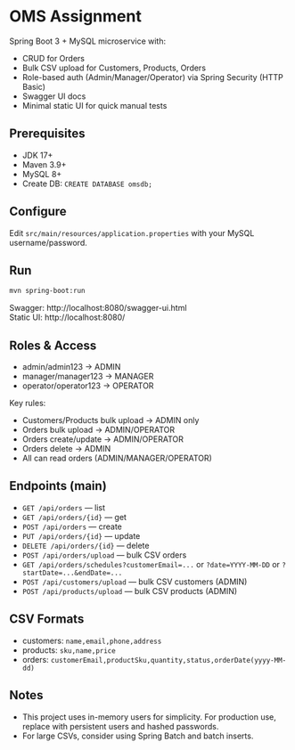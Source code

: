 # OMS Assignment

Spring Boot 3 + MySQL microservice with:
- CRUD for Orders
- Bulk CSV upload for Customers, Products, Orders
- Role-based auth (Admin/Manager/Operator) via Spring Security (HTTP Basic)
- Swagger UI docs
- Minimal static UI for quick manual tests

## Prerequisites
- JDK 17+
- Maven 3.9+
- MySQL 8+
- Create DB: `CREATE DATABASE omsdb;`

## Configure
Edit `src/main/resources/application.properties` with your MySQL username/password.

## Run
```bash
mvn spring-boot:run
```
Swagger: http://localhost:8080/swagger-ui.html  
Static UI: http://localhost:8080/

## Roles & Access
- admin/admin123 → ADMIN
- manager/manager123 → MANAGER
- operator/operator123 → OPERATOR

Key rules:
- Customers/Products bulk upload → ADMIN only
- Orders bulk upload → ADMIN/OPERATOR
- Orders create/update → ADMIN/OPERATOR
- Orders delete → ADMIN
- All can read orders (ADMIN/MANAGER/OPERATOR)

## Endpoints (main)
- `GET /api/orders` — list
- `GET /api/orders/{id}` — get
- `POST /api/orders` — create
- `PUT /api/orders/{id}` — update
- `DELETE /api/orders/{id}` — delete
- `POST /api/orders/upload` — bulk CSV orders
- `GET /api/orders/schedules?customerEmail=...` or `?date=YYYY-MM-DD` or `?startDate=...&endDate=...`
- `POST /api/customers/upload` — bulk CSV customers (ADMIN)
- `POST /api/products/upload` — bulk CSV products (ADMIN)

## CSV Formats
- customers: `name,email,phone,address`
- products: `sku,name,price`
- orders: `customerEmail,productSku,quantity,status,orderDate(yyyy-MM-dd)`

## Notes
- This project uses in-memory users for simplicity. For production use, replace with persistent users and hashed passwords.
- For large CSVs, consider using Spring Batch and batch inserts.
